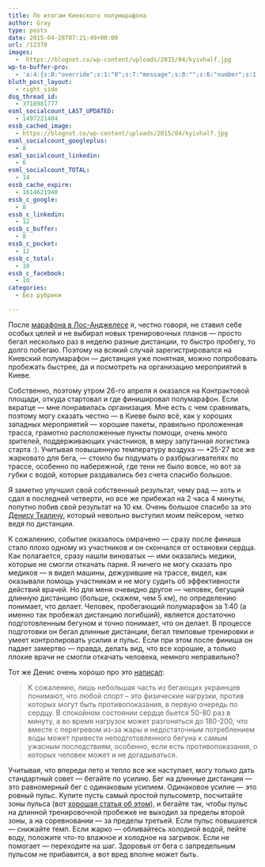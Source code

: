 ```yaml
---
title: По итогам Киевского полумарафона
author: Gray
type: posts
date: 2015-04-28T07:21:49+00:00
url: /12370
images:
  -  https://blognot.co/wp-content/uploads/2015/04/kyivhalf.jpg
wp-to-buffer-pro:
  - 'a:4:{s:8:"override";s:1:"0";s:7:"message";s:0:"";s:6:"number";s:1:"1";s:16:"alternateMessage";s:0:"";}'
bluth_post_layout:
  - right_side
dsq_thread_id:
  - 3718981777
esml_socialcount_LAST_UPDATED:
  - 1497221404
essb_cached_image:
  - https://blognot.co/wp-content/uploads/2015/04/kyivhalf.jpg
esml_socialcount_googleplus:
  - 8
esml_socialcount_linkedin:
  - 6
esml_socialcount_TOTAL:
  - 14
essb_cache_expire:
  - 1614621948
essb_c_google:
  - 8
essb_c_linkedin:
  - 12
essb_c_buffer:
  - 8
essb_c_pocket:
  - 12
essb_c_total:
  - 10
essb_c_facebook:
  - 10
categories:
  - Без рубрики

---
```








После [марафона в Лос-Анджелесе][1] я, честно говоря, не ставил себе особых целей и не выбирал новых тренировочных планов — просто бегал несколько раз в неделю разные дистанции, то быстро пробегу, то долго побегаю. Поэтому на всякий случай зарегистрировался на Киевский полумарафон — дистанция уже понятная, можно попробовать пробежать быстрее, да и посмотреть на организацию мероприятий в Киеве.

Собственно, поэтому утром 26-го апреля я оказался на Контрактовой площади, откуда стартовал и где финишировал полумарафон. Если вкратце — мне понравилась организация. Мне есть с чем сравнивать, поэтому могу сказать честно — в Киеве было всё, как у хороших западных мероприятий — хорошие пакеты, правильно проложенная трасса, грамотно расположенные пункты помощи, очень много зрителей, поддерживающих участников, в меру запутанная логистика старта :). Учитывая повышенную температуру воздуха — +25-27 все же жарковато для бега, — стоило бы подумать о разбрызгивателях по трассе, особенно по набережной, где тени не было вовсе, но вот за губки с водой, которые раздавались без счета спасибо большое.

Я заметно улучшил свой собственный результат, чему рад — хоть и сдал в последней четверти, но все же прибежал на 2 часа 4 минуты, попутно побив свой результат на 10 км. Очень большое спасибо за это [Денису Ткаличу][2], который невольно выступил моим пейсером, четко ведя по дистанции.

К сожалению, событие оказалось омрачено — сразу после финиша стало плохо одному из участников и он скончался от остановки сердца. Как полагается, сразу нашли виноватых — ими оказались медики, которые не смогли откачать парня. Я ничего не могу сказать про медиков — я видел машины, дежурившие на трассе, видел, как оказывали помощь участникам и не могу судить об эффективности действий врачей. Но для меня очевидно другое — человек, бегущий длинную дистанцию (больше, скажем, чем 5 км), по определению понимает, что делает. Человек, пробегающий полумарафон за 1:40 (а именно так пробежал дистанцию погибший), является достаточно подготовленным бегуном и точно понимает, что он делает. В процессе подготовки он бегал длинные дистанции, бегал темповые тренировки и умеет контролировать усилия и пульс. Если при этом после финиша он падает замертво — правда, делать вид, что все хорошие, а только плохие врачи не смогли откачать человека, немного неправильно?

Тот же Денис очень хорошо про это [написал][3]:

> К сожалению, лишь небольшая часть из бегающих украинцев понимают, что любой спорт – это физические нагрузки, против которых могут быть противопоказания, в первую очередь по сердцу. В спокойном состоянии сердце бьется 50-80 раз в минуту, а во время нагрузок может разгоняться до 180-200, что вместе с перегревом из-за жары и недостаточным потреблением воды может привести неподготовленного бегуна к самым ужасным последствиям, особенно, если есть противопоказания, о которых человек может и не догадываться.

Учитывая, что впереди лето и тепло все же наступает, могу только дать стандартный совет — бегайте по усилию. Бег на длинные дистанции — это равномерный бег с одинаковым усилием. Одинаковое усилие — это ровный пульс. Купите пусть самый простой пульсометр, посчитайте зоны пульса (вот [хорошая статья об этом][4]), и бегайте так, чтобы пульс на длинной тренировочной пробежке не выходил за пределы второй зоны, а на соревновании — за пределы третьей. Если пульс повышается — снижайте темп. Если жарко — обливайтесь холодной водой, пейте воду, положите что-то влажное и холодное на загривок. Если не помогает — переходите на шаг. Здоровья от бега с запредельным пульсом не прибавится, а вот вред вполне может быть.

 [1]: http://blognot.co/12315
 [2]: https://www.facebook.com/dtkalich?fref=ts
 [3]: https://www.facebook.com/dtkalich/posts/10206267728800423
 [4]: http://run-and-travel.com/raschet-pulsovyh-zon-dlya-bega/